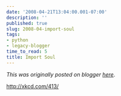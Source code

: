 ```yaml
---
date: '2008-04-21T13:04:00.001-07:00'
description: ''
published: true
slug: 2008-04-import-soul
tags:
- python
- legacy-blogger
time_to_read: 5
title: Import Soul
---
```


*This was originally posted on blogger [here](https://pydanny.blogspot.com/2008/04/import-soul.html)*.

<a href="http://xkcd.com/413/">http://xkcd.com/413/</a>
